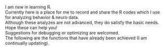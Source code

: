 I am new in learning R.  
Currently here is a place for me to record and share the R codes which I use for analyzing behavior & neuro data.  
Although these analyzes are not advanced, they do satisfy the basic needs. Hope these can help you!  
Suggestions for debugging or optimizing are welcomed.  
The following are the functions that have already been achieved (I am continually updating).
